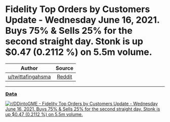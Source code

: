 Fidelity Top Orders by Customers Update - Wednesday June 16, 2021. Buys 75% & Sells 25% for the second straight day. Stonk is up $0.47 (0.2112 %) on 5.5m volume.
=================================================================================================================================================================

| Author      | Source | 
|  :----:     |    :----:   |        
| [u/twittafingahsma](https://www.reddit.com/user/twittafingahsma/) | [Reddit](https://www.reddit.com/r/DDintoGME/comments/o1p33z/fidelity_top_orders_by_customers_update_wednesday/) |

---

[𝗗𝗮𝘁𝗮](https://www.reddit.com/r/DDintoGME/search?q=flair_name%3A%22%F0%9D%97%97%F0%9D%97%AE%F0%9D%98%81%F0%9D%97%AE%22&restrict_sr=1)

[![r/DDintoGME - Fidelity Top Orders by Customers Update - Wednesday June 16, 2021. Buys 75% & Sells 25% for the second straight day. Stonk is up $0.47 (0.2112 %) on 5.5m volume.](https://i.redd.it/n48fwumsdr571.png)](https://i.redd.it/n48fwumsdr571.png)
